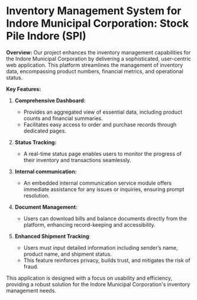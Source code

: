# **Inventory Management System for Indore Municipal Corporation: Stock Pile Indore (SPI)**

**Overview:**
Our project enhances the inventory management capabilities for the Indore Municipal Corporation by delivering a sophisticated, user-centric web application. This platform streamlines the management of inventory data, encompassing product numbers, financial metrics, and operational status.

**Key Features:**

1. **Comprehensive Dashboard:**
   - Provides an aggregated view of essential data, including product counts and financial summaries.
   - Facilitates easy access to order and purchase records through dedicated pages.

2. **Status Tracking:**
   - A real-time status page enables users to monitor the progress of their inventory and transactions seamlessly.

3. **Internal communication:**
   - An embedded internal communication service module offers immediate assistance for any issues or inquiries, ensuring prompt resolution.

4. **Document Management:**
   - Users can download bills and balance documents directly from the platform, enhancing record-keeping and accessibility.

5. **Enhanced Shipment Tracking**:
   - Users must input detailed information including sender’s name, product name, and shipment status.
   - This feature reinforces privacy, builds trust, and mitigates the risk of fraud.

This application is designed with a focus on usability and efficiency, providing a robust solution for the Indore Municipal Corporation's inventory management needs.
